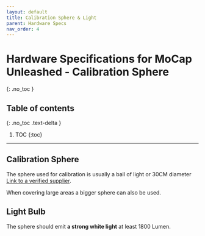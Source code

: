 ```yaml
---
layout: default
title: Calibration Sphere & Light
parent: Hardware Specs
nav_order: 4
---
```


# Hardware Specifications for MoCap Unleashed - Calibration Sphere
{: .no_toc }

## Table of contents
{: .no_toc .text-delta }

1. TOC
{:toc}

---

## Calibration Sphere
The sphere used for calibration is usually a ball of light or 30CM diameter [Link to a verified supplier](https://www.amazon.de/-/en/Trango-Garden-Diameter-Outdoor-Lighting/dp/B00J1OL9IS/ref=sr_1_12?crid=2IMCIF6JZFXY6&keywords=gartenleuchte+kugel+40+cm&qid=1674556426&sprefix=garden+light+ball+40+cm%2Caps%2C141&sr=8-12).

When covering large areas a bigger sphere can also be used.

## Light Bulb
The sphere should emit **a strong white light** at least 1800 Lumen.  